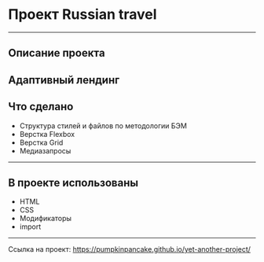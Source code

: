# Проект Russian travel
------
## Описание проекта 
Адаптивный лендинг
------
## Что сделано
* Структура стилей и файлов по методологии БЭМ
* Верстка Flexbox
* Верстка Grid
* Медиазапросы
------
## В проекте использованы
* HTML
* CSS
* Модификаторы
* import
------
Ссылка на проект: https://pumpkinpancake.github.io/yet-another-project/